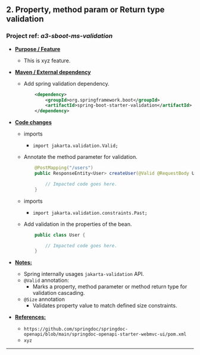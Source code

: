 ## 2. Property, method param or Return type validation
### Project ref: *a3-sboot-ms-validation*
- **<ins>Purpose / Feature</ins>**
  - This is xyz feature.
- **<ins>Maven / External dependency</ins>**
  - Add spring validation dependency.
 	```xml
    	<dependency>
			<groupId>org.springframework.boot</groupId>
			<artifactId>spring-boot-starter-validation</artifactId>
		</dependency>
- **<ins>Code changes</ins>**
  - imports
    - `import jakarta.validation.Valid;`
  - Annotate the method parameter for validation.
	```java
		@PostMapping("/users")
		public ResponseEntity<User> createUser(@Valid @RequestBody User user) {

			// Impacted code goes here.
		}
	```

  - imports
    - `import jakarta.validation.constraints.Past;`
  - Add validation in the properties of the bean.
	```java
		public class User {

			// Impacted code goes here.
		}
	```
- **<ins>Notes:</ins>**
  - Spring internally usages `jakarta-validation` API.
  - `@Valid` annotation:
    - Marks a property, method parameter or method return type for validation cascading.
  - `@Size` annotation
    - Validates property value to match defined size constraints.

- **<ins>References:</ins>**
  - `https://github.com/springdoc/springdoc-openapi/blob/main/springdoc-openapi-starter-webmvc-ui/pom.xml`
  - `xyz`

---

